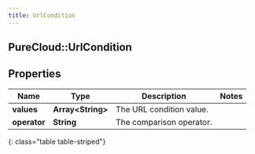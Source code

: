 ```yaml
---
title: UrlCondition
---
```

## PureCloud::UrlCondition

## Properties

|Name | Type | Description | Notes|
|------------ | ------------- | ------------- | -------------|
| **values** | **Array&lt;String&gt;** | The URL condition value. | |
| **operator** | **String** | The comparison operator. | |
{: class="table table-striped"}


